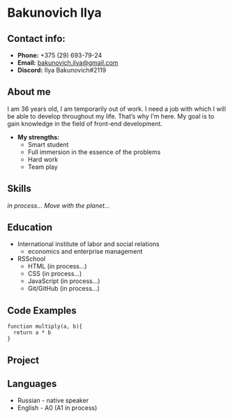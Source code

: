 # Bakunovich Ilya

## Contact info:

* **Phone:** +375 (29) 693-79-24
* **Email:** [bakunovich.ilya@gmail.com](bakunovich.ilya@gmail.com)
* **Discord:** Ilya Bakunovich#2119

## About me

I am 36 years old, I am temporarily out of work. I need a job with which I will be able to develop throughout my life. That’s why I’m here. My goal is to gain knowledge in the field of front-end development.

* **My strengths:**
  - Smart student
  - Full immersion in the essence of the problems
  - Hard work
  - Team play

## Skills
*in process... Move with the planet...*

## Education

* International institute of labor and social relations
  - economics and enterprise management
* RSSchool
  - HTML (in process…)
  - CSS (in process…)
  - JavaScript (in process…)
  - Git/GitHub (in process…)

## Code Examples

```
function multiply(a, b){
  return a * b
}
```

## Project

[]()

## Languages

* Russian - native speaker
* English - A0 (A1 in process)

